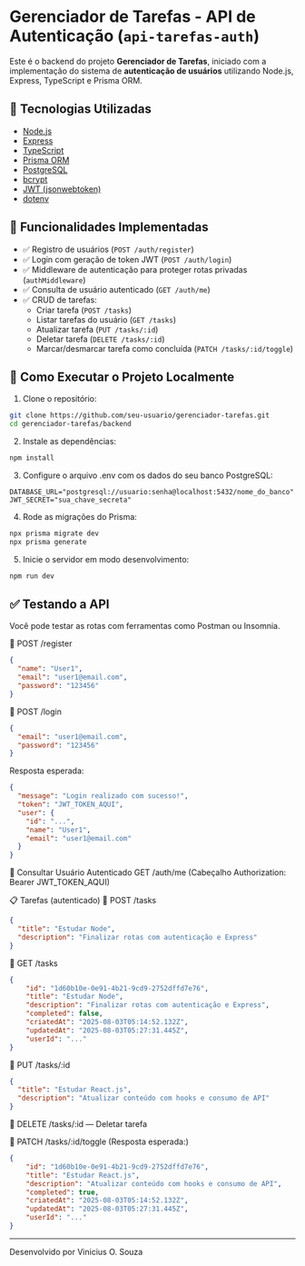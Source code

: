 # Gerenciador de Tarefas - API de Autenticação (`api-tarefas-auth`)

Este é o backend do projeto **Gerenciador de Tarefas**, iniciado com a implementação do sistema de **autenticação de usuários** utilizando Node.js, Express, TypeScript e Prisma ORM.

## 🚀 Tecnologias Utilizadas

- [Node.js](https://nodejs.org/)
- [Express](https://expressjs.com/)
- [TypeScript](https://www.typescriptlang.org/)
- [Prisma ORM](https://www.prisma.io/)
- [PostgreSQL](https://www.postgresql.org/)
- [bcrypt](https://www.npmjs.com/package/bcrypt)
- [JWT (jsonwebtoken)](https://www.npmjs.com/package/jsonwebtoken)
- [dotenv](https://www.npmjs.com/package/dotenv)


## 📌 Funcionalidades Implementadas

- ✅ Registro de usuários (`POST /auth/register`)
- ✅ Login com geração de token JWT (`POST /auth/login`)
- ✅ Middleware de autenticação para proteger rotas privadas (`authMiddleware`)
- ✅ Consulta de usuário autenticado (`GET /auth/me`)
- ✅ CRUD de tarefas:
  - Criar tarefa (`POST /tasks`)
  - Listar tarefas do usuário (`GET /tasks`)
  - Atualizar tarefa (`PUT /tasks/:id`)
  - Deletar tarefa (`DELETE /tasks/:id`)
  - Marcar/desmarcar tarefa como concluída (`PATCH /tasks/:id/toggle`)

## 🔧 Como Executar o Projeto Localmente

1. Clone o repositório:

```bash
git clone https://github.com/seu-usuario/gerenciador-tarefas.git
cd gerenciador-tarefas/backend
```

2. Instale as dependências:

```bash
npm install
```

3. Configure o arquivo .env com os dados do seu banco PostgreSQL:

```
DATABASE_URL="postgresql://usuario:senha@localhost:5432/nome_do_banco"
JWT_SECRET="sua_chave_secreta"
```

4. Rode as migrações do Prisma:

```bash
npx prisma migrate dev
npx prisma generate
```

5. Inicie o servidor em modo desenvolvimento:

```bash
npm run dev
```

## ✅ Testando a API
Você pode testar as rotas com ferramentas como Postman ou Insomnia.

🔐 POST /register
```json
{
  "name": "User1",
  "email": "user1@email.com",
  "password": "123456"
}
```
🔑 POST /login
```json
{
  "email": "user1@email.com",
  "password": "123456"
}
```
Resposta esperada:

```json
{
  "message": "Login realizado com sucesso!",
  "token": "JWT_TOKEN_AQUI",
  "user": {
    "id": "...",
    "name": "User1",
    "email": "user1@email.com"
  }
}
```

👤 Consultar Usuário Autenticado
GET /auth/me
(Cabeçalho Authorization: Bearer JWT_TOKEN_AQUI)

📋 Tarefas (autenticado)
🔑 POST /tasks
```json
{
  "title": "Estudar Node",
  "description": "Finalizar rotas com autenticação e Express"
}
```
🔑 GET /tasks
```json
{
	"id": "1d60b10e-0e91-4b21-9cd9-2752dffd7e76",
	"title": "Estudar Node",
	"description": "Finalizar rotas com autenticação e Express",
	"completed": false,
	"criatedAt": "2025-08-03T05:14:52.132Z",
	"updatedAt": "2025-08-03T05:27:31.445Z",
	"userId": "..."
}
```
🔑 PUT /tasks/:id
```json
{
  "title": "Estudar React.js",
  "description": "Atualizar conteúdo com hooks e consumo de API"
}
```
🔑 DELETE /tasks/:id — Deletar tarefa

🔑 PATCH /tasks/:id/toggle (Resposta esperada:)
```json
{
	"id": "1d60b10e-0e91-4b21-9cd9-2752dffd7e76",
	"title": "Estudar React.js",
	"description": "Atualizar conteúdo com hooks e consumo de API",
	"completed": true,
	"criatedAt": "2025-08-03T05:14:52.132Z",
	"updatedAt": "2025-08-03T05:27:31.445Z",
	"userId": "..."
}
```

---

Desenvolvido por Vinicius O. Souza